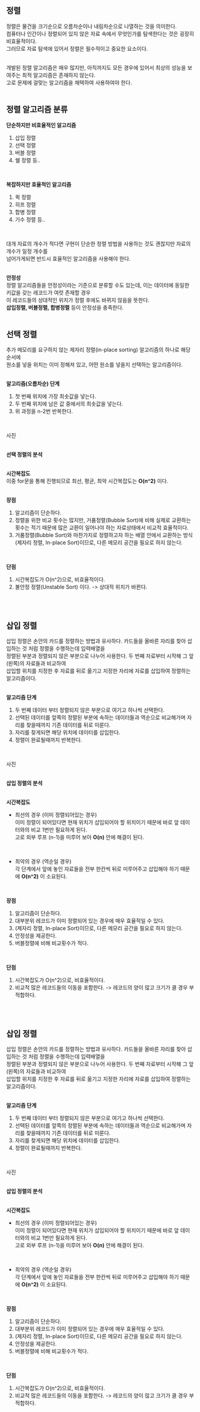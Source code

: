## 정렬
정렬은 물건을 크기순으로 오름차순이나 내림차순으로 나열하는 것을 의미한다.<br>
컴퓨터나 인간이나 정렬되어 있지 않은 자료 속에서 무엇인가를 탐색한다는 것은 굉장히 비효율적이다.<br>
그러므로 자료 탐색에 있어서 정렬은 필수적이고 중요한 요소이다.<br>
<br>

개발된 정렬 알고리즘은 매우 많지만, 아직까지도 모든 경우에 있어서 최상의 성능을 보여주는 최적 알고리즘은 존재하지 않는다.<br>
고로 문제에 걸맞는 알고리즘을 채택하여 사용하여야 한다.<br>
<br>

## 정렬 알고리즘 분류

**단순하지만 비효율적인 알고리즘**<br>
1. 삽입 정렬
2. 선택 정렬
3. 버블 정렬
4. 쉘 정렬
등..
<br>

**복잡하지만 효율적인 알고리즘**<br>
1. 퀵 정렬
2. 히프 정렬
3. 합병 정렬
4. 기수 정렬
등..
<br>

대개 자료의 개수가 적다면 구현이 단순한 정렬 방법을 사용하는 것도 괜찮지만 자료의 개수가 일정 개수를<br>
넘어가게되면 반드시 효율적인 알고리즘을 사용해야 한다.<br>
<br>

**안정성**<br>
정렬 알고리즘들을 안정성이라는 기준으로 분류할 수도 있는데, 이는 데이터에 동일한 키값을 갖는 레코드가 여럿 존재할 경우<br>
이 레코드들의 상대적인 위치가 정렬 후에도 바뀌지 않음을 뜻한다.<br>
**삽입정렬, 버블정렬, 합병정렬** 등이 안정성을 충족한다.<br>
<br>

## 선택 정렬
추가 메모리를 요구하지 않는 제자리 정렬(in-place sorting) 알고리즘의 하나로 해당 순서에<br> 
원소를 넣을 위치는 이미 정해져 있고, 어떤 원소를 넣을지 선택하는 알고리즘이다.<br>
<br>

**알고리즘(오름차순) 단계**<br>
1. 첫 번째 위치에 가장 최솟값을 넣는다.
2. 두 번째 위치에 남은 값 중에서의 최솟값을 넣는다.
3. 위 과정을 n-2번 반복한다.
<br>

사진<br>
<br>

**선택 정렬의 분석**<br>
<br>

**시간복잡도**<br>
이중 for문을 통해 진행되므로 최선, 평균, 최악 시간복잡도는 **O(n^2)** 이다.<br>
<br>

**장점**<br>
1. 알고리즘이 단순하다.
2. 정렬을 위한 비교 횟수는 많지만, 거품정렬(Bubble Sort)에 비해 실제로 교환하는 횟수는 적기 때문에 많은 교환이 일어나야 하는 자료상태에서 비교적 효율적이다.
3. 거품정렬(Bubble Sort)와 마찬가지로 정렬하고자 하는 배열 안에서 교환하는 방식(제자리 정렬, In-place Sort)이므로, 다른 메모리 공간을 필요로 하지 않는다.
<br>

**단점**<br>
1. 시간복잡도가 O(n^2)으로, 비효율적이다.
2. 불안정 정렬(Unstable Sort) 이다. -> 상대적 위치가 바뀐다.
<br>
<br>

## 삽입 정렬
삽입 정렬은 손안의 카드를 정렬하는 방법과 유사하다. 카드들을 올바른 자리를 찾아 삽입하는 것 처럼 정렬을 수행하는데 입력배열을<br>
정렬된 부분과 정렬되지 않은 부분으로 나누어 사용한다. 두 번째 자료부터 시작해 그 앞(왼쪽)의 자료들과 비교하여<br>
삽입할 위치를 지정한 후 자료를 뒤로 옮기고 지정한 자리에 자료를 삽입하여 정렬하는 알고리즘이다.<br>
<br>

**알고리즘 단계**<br>
1. 두 번째 데이터 부터 정렬되지 않은 부분으로 여기고 하나씩 선택한다.
2. 선택된 데이터를 앞쪽의 정렬된 부분에 속하는 데이터들과 역순으로 비교해가며 자리를 찾을때까지 기존 데이터를 뒤로 미룬다.
3. 자리를 찾게되면 해당 위치에 데이터를 삽입한다.
4. 정렬이 완료될때까지 반복한다.
<br>

사진<br>
<br>

**삽입 정렬의 분석**<br>
<br>

**시간복잡도**<br>
* 최선의 경우 (이미 정렬되어있는 경우)<br>
이미 정렬이 되어있다면 현재 위치가 삽입되어야 할 위치이기 때문에 바로 앞 데이터와의 비교 1번만 필요하게 된다.<br>
고로 외부 루프 (n-1)을 미루어 보아 **O(n)** 안에 해결이 된다.<br>
<br>

* 최악의 경우 (역순일 경우)<br>
각 단계에서 앞에 놓인 자료들을 전부 한칸씩 뒤로 미루어주고 삽입해야 하기 때문에 **O(n^2)** 이 소요된다.<br>
<br>

**장점**<br>
1. 알고리즘이 단순하다.
2. 대부분위 레코드가 이미 정렬되어 있는 경우에 매우 효율적일 수 있다.
3. (제자리 정렬, In-place Sort)이므로, 다른 메모리 공간을 필요로 하지 않는다.
4. 안정성을 제공한다.
5. 버블정렬에 비해 비교횟수가 적다.
<br>

**단점**<br>
1. 시간복잡도가 O(n^2)으로, 비효율적이다.
2. 비교적 많은 레코드들의 이동을 포함한다. -> 레코드의 양이 많고 크기가 클 경우 부적합하다.
<br>
<br>

## 삽입 정렬
삽입 정렬은 손안의 카드를 정렬하는 방법과 유사하다. 카드들을 올바른 자리를 찾아 삽입하는 것 처럼 정렬을 수행하는데 입력배열을<br>
정렬된 부분과 정렬되지 않은 부분으로 나누어 사용한다. 두 번째 자료부터 시작해 그 앞(왼쪽)의 자료들과 비교하여<br>
삽입할 위치를 지정한 후 자료를 뒤로 옮기고 지정한 자리에 자료를 삽입하여 정렬하는 알고리즘이다.<br>
<br>

**알고리즘 단계**<br>
1. 두 번째 데이터 부터 정렬되지 않은 부분으로 여기고 하나씩 선택한다.
2. 선택된 데이터를 앞쪽의 정렬된 부분에 속하는 데이터들과 역순으로 비교해가며 자리를 찾을때까지 기존 데이터를 뒤로 미룬다.
3. 자리를 찾게되면 해당 위치에 데이터를 삽입한다.
4. 정렬이 완료될때까지 반복한다.
<br>

사진<br>
<br>

**삽입 정렬의 분석**<br>
<br>

**시간복잡도**<br>
* 최선의 경우 (이미 정렬되어있는 경우)<br>
이미 정렬이 되어있다면 현재 위치가 삽입되어야 할 위치이기 때문에 바로 앞 데이터와의 비교 1번만 필요하게 된다.<br>
고로 외부 루프 (n-1)을 미루어 보아 **O(n)** 안에 해결이 된다.<br>
<br>

* 최악의 경우 (역순일 경우)<br>
각 단계에서 앞에 놓인 자료들을 전부 한칸씩 뒤로 미루어주고 삽입해야 하기 때문에 **O(n^2)** 이 소요된다.<br>
<br>

**장점**<br>
1. 알고리즘이 단순하다.
2. 대부분위 레코드가 이미 정렬되어 있는 경우에 매우 효율적일 수 있다.
3. (제자리 정렬, In-place Sort)이므로, 다른 메모리 공간을 필요로 하지 않는다.
4. 안정성을 제공한다.
5. 버블정렬에 비해 비교횟수가 적다.
<br>

**단점**<br>
1. 시간복잡도가 O(n^2)으로, 비효율적이다.
2. 비교적 많은 레코드들의 이동을 포함한다. -> 레코드의 양이 많고 크기가 클 경우 부적합하다.
<br>
<br>

